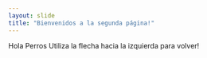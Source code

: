 ```yaml
---
layout: slide
title: "Bienvenidos a la segunda página!"
---
```

Hola Perros
Utiliza la flecha hacia la izquierda para volver!
